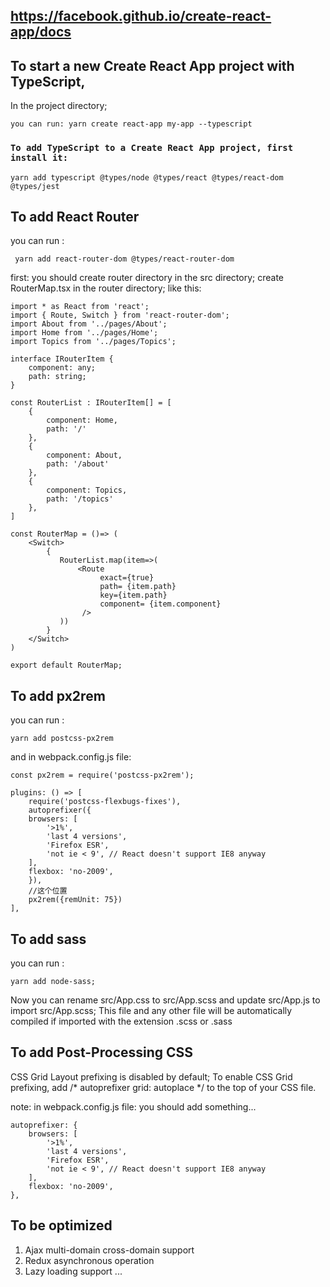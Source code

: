 
## https://facebook.github.io/create-react-app/docs

## To start a new Create React App project with TypeScript,

In the project directory;
```
you can run: yarn create react-app my-app --typescript

```

###  `To add TypeScript to a Create React App project, first install it:`

```
yarn add typescript @types/node @types/react @types/react-dom @types/jest

```

## To add React Router 

you can run :
```
 yarn add react-router-dom @types/react-router-dom

```

first: you should create router directory in the src directory;
create RouterMap.tsx in the router directory;
like this:
```
import * as React from 'react';
import { Route, Switch } from 'react-router-dom';
import About from '../pages/About';
import Home from '../pages/Home';
import Topics from '../pages/Topics';

interface IRouterItem {
    component: any;
    path: string;
}

const RouterList : IRouterItem[] = [
    {
        component: Home,
        path: '/'
    },
    {
        component: About,
        path: '/about'
    },
    {
        component: Topics,
        path: '/topics'
    },
]

const RouterMap = ()=> (
    <Switch>
        {
           RouterList.map(item=>(
               <Route
                    exact={true}
                    path= {item.path}
                    key={item.path}
                    component= {item.component}
                />
           )) 
        }
    </Switch>
)

export default RouterMap;

```

## To add px2rem 

you can run : 
```
yarn add postcss-px2rem

```
and in webpack.config.js file:

```
const px2rem = require('postcss-px2rem');

plugins: () => [
    require('postcss-flexbugs-fixes'),
    autoprefixer({
    browsers: [
        '>1%',
        'last 4 versions',
        'Firefox ESR',
        'not ie < 9', // React doesn't support IE8 anyway
    ],
    flexbox: 'no-2009',
    }),
    //这个位置
    px2rem({remUnit: 75})
],

```

## To add sass 

you can run : 
```
yarn add node-sass;

```

Now you can rename src/App.css to src/App.scss and update src/App.js to import src/App.scss;
This file and any other file will be automatically compiled if imported with the extension .scss or .sass

## To add Post-Processing CSS

CSS Grid Layout prefixing is disabled by default;
To enable CSS Grid prefixing, add /* autoprefixer grid: autoplace */ to the top of your CSS file.

note: in webpack.config.js file: you should add something...
```
autoprefixer: {
    browsers: [
        '>1%',
        'last 4 versions',
        'Firefox ESR',
        'not ie < 9', // React doesn't support IE8 anyway
    ],
    flexbox: 'no-2009',
},

```

## To be optimized

1. Ajax multi-domain cross-domain support
2. Redux asynchronous operation
3. Lazy loading support
...












